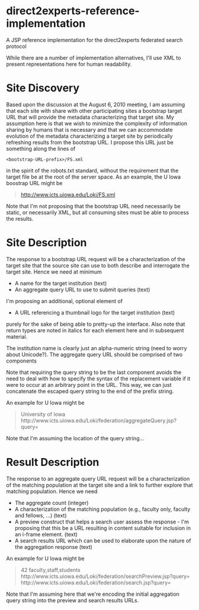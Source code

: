 # direct2experts-reference-implementation
A JSP reference implementation for the direct2experts federated search protocol

While there are a number of implementation alternatives, I'll use XML to present representations here for human readability.

# Site Discovery

Based upon the discussion at the August 6, 2010 meeting, I am assuming that each site with share with other participating sites a bootstrap target URL that will provide the metadata characterizing that target site.  My assumption here is that we wish to minimize the complexity of information sharing by humans that is necessary and that we can accommodate evolution of the metadata characterizing a target site by periodically refreshing results from the bootstrap URL.  I propose this URL just be something along the lines of

```
<bootstrap-URL-prefix>/FS.xml
```

in the spirit of the robots.txt standard, without the requirement that the target file be at the root of the server space.  As an example, the U Iowa boostrap URL might be

> http://www.icts.uiowa.edu/Loki/FS.xml

Note that I'm not proposing that the bootstrap URL need necessarily be static, or necessarily XML, but all consuming sites must be able to process the results.
# Site Description
The response to a bootstrap URL request will be a characterization of the target site that the source site can use to both describe and interrogate the target site.  Hence we need at minimum
* A name for the target institution (text)
* An aggregate query URL to use to submit queries (text)

I'm proposing an additional, optional element of

* A URL referencing a thumbnail logo for the target institution (text)

purely for the sake of being able to pretty-up the interface.  Also note that return types are noted in italics for each element here and in subsequent material.

The institution name is clearly just an alpha-numeric string (need to worry about Unicode?).  The aggregate query URL should be comprised of two components

> <aggregate-query-URL-prefix><query-string>

Note that requiring the query string to be the last component avoids the need to deal with how to specify the syntax of the replacement variable if it were to occur at an arbitrary point in the URL.  This way, we can just concatenate the escaped query string to the end of the prefix string.

An example for U Iowa might be

> <site-description>
>    <name>University of Iowa</name>
>    <aggregate-query>http://www.icts.uiowa.edu/Loki/federation/aggregateQuery.jsp?query=</aggregate-query>
> </site-description>

Note that I'm assuming the location of the query string...
# Result Description
The response to an aggregate query URL request will be a characterization of the matching population at the target site and a link to further explore that matching population.  Hence we need
* The aggregate count (integer)
* A characterization of the matching population (e.g., faculty only, faculty and fellows, ...) (text)
* A preview construct that helps a search user assess the response - I'm proposing that this be a URL resulting in content suitable for inclusion in an i-frame element. (text)
* A search results URL which can be used to elaborate upon the nature of the aggregation response (text)

An example for U Iowa might be

> <aggregation-result>
>    <count>42</count>
>    <population-type>faculty,staff,students</population-type>
>    <preview-URL>http://www.icts.uiowa.edu/Loki/federation/searchPreview.jsp?query=<query-string></preview-URL>
>    <search-results-URL>http://www.icts.uiowa.edu/Loki/federation/search.jsp?query=<query-string></search-results-URL>
> </aggregation-result>

Note that I'm assuming here that we're encoding the initial aggregation query string into the preview and search results URLs.
